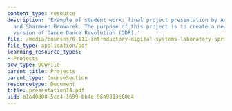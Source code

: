 ```yaml
---
content_type: resource
description: 'Example of student work: final project presentation by Annamaria Ayuso
  and Sharmeen Browarek. The purpose of this project is to create a newer and better
  version of Dance Dance Revolution (DDR).'
file: /media/courses/6-111-introductory-digital-systems-laboratory-spring-2006/b1a40d085cc41699bb4c96a9813e60c4_presentation14.pdf
file_type: application/pdf
learning_resource_types:
- Projects
ocw_type: OCWFile
parent_title: Projects
parent_type: CourseSection
resourcetype: Document
title: presentation14.pdf
uid: b1a40d08-5cc4-1699-bb4c-96a9813e60c4
---
```

